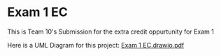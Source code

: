 # Exam 1 EC
This is Team 10's Submission for the extra credit oppurtunity for Exam 1

Here is a UML Diagram for this project:
[Exam 1 EC.drawio.pdf](https://github.com/user-attachments/files/17239546/Exam.1.EC.drawio.pdf)
